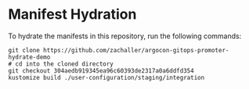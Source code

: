 # Manifest Hydration

To hydrate the manifests in this repository, run the following commands:

```shell
git clone https://github.com/zachaller/argocon-gitops-promoter-hydrate-demo
# cd into the cloned directory
git checkout 304aedb919345ea96c60393de2317a0a6ddfd354
kustomize build ./user-configuration/staging/integration
```
